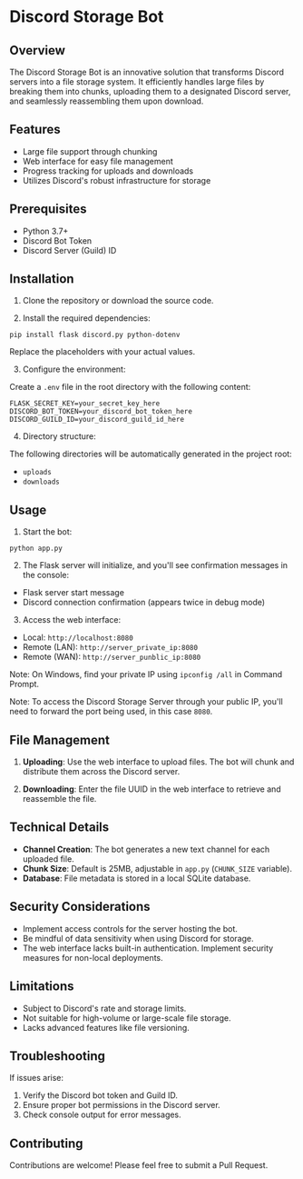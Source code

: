 # Discord Storage Bot

## Overview

The Discord Storage Bot is an innovative solution that transforms Discord servers into a file storage system. It efficiently handles large files by breaking them into chunks, uploading them to a designated Discord server, and seamlessly reassembling them upon download.

## Features

- Large file support through chunking
- Web interface for easy file management
- Progress tracking for uploads and downloads
- Utilizes Discord's robust infrastructure for storage

## Prerequisites

- Python 3.7+
- Discord Bot Token
- Discord Server (Guild) ID

## Installation

1. Clone the repository or download the source code.

2. Install the required dependencies:

  ```pip install flask discord.py python-dotenv```

  Replace the placeholders with your actual values.


3. Configure the environment:

Create a `.env` file in the root directory with the following content:

```
FLASK_SECRET_KEY=your_secret_key_here
DISCORD_BOT_TOKEN=your_discord_bot_token_here
DISCORD_GUILD_ID=your_discord_guild_id_here
```

4. Directory structure:

The following directories will be automatically generated in the project root:
- `uploads`
- `downloads`

## Usage

1. Start the bot:

```python app.py```

2. The Flask server will initialize, and you'll see confirmation messages in the console:
- Flask server start message
- Discord connection confirmation (appears twice in debug mode)

3. Access the web interface:
- Local: `http://localhost:8080`
- Remote (LAN): `http://server_private_ip:8080`
- Remote (WAN): `http://server_punblic_ip:8080`

Note: On Windows, find your private IP using `ipconfig /all` in Command Prompt.

Note: To access the Discord Storage Server through your public IP, you'll need to forward the port being used, in this case `8080`.

## File Management

1. **Uploading**: Use the web interface to upload files. The bot will chunk and distribute them across the Discord server.

2. **Downloading**: Enter the file UUID in the web interface to retrieve and reassemble the file.

## Technical Details

- **Channel Creation**: The bot generates a new text channel for each uploaded file.
- **Chunk Size**: Default is 25MB, adjustable in `app.py` (`CHUNK_SIZE` variable).
- **Database**: File metadata is stored in a local SQLite database.

## Security Considerations

- Implement access controls for the server hosting the bot.
- Be mindful of data sensitivity when using Discord for storage.
- The web interface lacks built-in authentication. Implement security measures for non-local deployments.

## Limitations

- Subject to Discord's rate and storage limits.
- Not suitable for high-volume or large-scale file storage.
- Lacks advanced features like file versioning.

## Troubleshooting

If issues arise:
1. Verify the Discord bot token and Guild ID.
2. Ensure proper bot permissions in the Discord server.
3. Check console output for error messages.

## Contributing

Contributions are welcome! Please feel free to submit a Pull Request.
